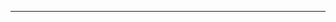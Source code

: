 <!--
CO_OP_TRANSLATOR_METADATA:
{
  "original_hash": "b12098603dc3061d3cdac77ecce93658",
  "translation_date": "2025-08-28T18:31:45+00:00",
  "source_file": "03-CoreGenerativeAITechniques/README.md",
  "language_code": "ro"
}
-->


---

